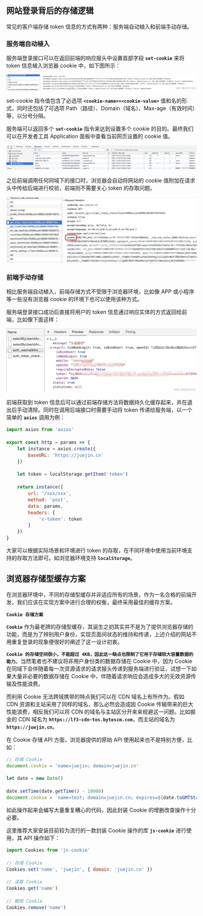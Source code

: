 ## 网站登录背后的存储逻辑

常见的客户端存储 token 信息的方式有两种：服务端自动植入和前端手动存储。



### 服务端自动植入

服务端登录接口可以在返回前端的响应报头中设置首部字段 **`set-cookie`** 来将 token 信息植入浏览器 cookie 中，如下图所示：

![](https://github.com/WqhForGitHub/juejin-book/blob/main/%E5%89%8D%E7%AB%AF%E7%BC%93%E5%AD%98%E6%8A%80%E6%9C%AF%E4%B8%8E%E6%96%B9%E6%A1%88%E8%A7%A3%E6%9E%90/static/11/1.png?raw=true)

set-cookie 指令值包含了必选项 **`<cookie-name>=<cookie-value>`** 值和名的形式，同时还包括了可选项 Path（路径）、Domain（域名）、Max-age（有效时间）等，以分号分隔。

服务端可以返回多个 **`set-cookie`** 指令来达到设置多个 cookie 的目的。最终我们可以在开发者工具 Application 面板中查看当前网页设置的 cookie 值。

![](https://github.com/WqhForGitHub/juejin-book/blob/main/%E5%89%8D%E7%AB%AF%E7%BC%93%E5%AD%98%E6%8A%80%E6%9C%AF%E4%B8%8E%E6%96%B9%E6%A1%88%E8%A7%A3%E6%9E%90/static/11/2.png?raw=true)

之后前端调用任何同域下的接口时，浏览器会自动将网站的 cookie 值附加在请求头中传给后端进行校验，前端则不需要关心 token 的存取问题。

![](https://github.com/WqhForGitHub/juejin-book/blob/main/%E5%89%8D%E7%AB%AF%E7%BC%93%E5%AD%98%E6%8A%80%E6%9C%AF%E4%B8%8E%E6%96%B9%E6%A1%88%E8%A7%A3%E6%9E%90/static/11/3.png?raw=true)





### 前端手动存储

相比服务端自动植入，前端存储方式不受限于浏览器环境，比如像 APP 或小程序等一些没有浏览器 cookie 的环境下也可以使用该种方式。

服务端登录接口成功后直接将用户的 token 信息通过响应实体的方式返回给前端，比如像下面这样：

![](https://github.com/WqhForGitHub/juejin-book/blob/main/%E5%89%8D%E7%AB%AF%E7%BC%93%E5%AD%98%E6%8A%80%E6%9C%AF%E4%B8%8E%E6%96%B9%E6%A1%88%E8%A7%A3%E6%9E%90/static/11/4.png?raw=true)

前端获取到 token 信息后可以通过前端存储方法将数据持久化缓存起来，并在退出后手动清除。同时在调用后端接口时需要手动将 token 传递给服务端，以一个简单的 **`axios`** 调用为例：

```javascript
import axios from 'axios'

export const http = params => {
    let instance = axios.create({
        baseURL: 'https://juejin.cn'
    })
    
    let token = localStorage.getItem('token')
    
    return instance({
        url: '/xxx/xxx',
        method: 'post',
        data: params,
        headers: {
            'x-token': token
        }
    })
}
```

大家可以根据实际场景和环境进行 token 的存取，在不同环境中使用当前环境支持的存取方法即可。如浏览器环境支持 **`localStorage`**。





## 浏览器存储型缓存方案

在浏览器环境中，不同的存储型缓存并非适应所有的场景，作为一名合格的前端开发，我们应该在实现方案中进行合理的权衡，最终采用最佳的缓存方案。



**`Cookie 存储方案`**

**`Cookie`** 作为最老牌的存储型缓存，其诞生之初其实并不是为了提供浏览器存储的功能，而是为了辨别用户身份，实现页面间状态的维持和传递，上述介绍的网站不用重复登录的现象便很好的阐述了这一设计初衷。

**`Cookie 的存储空间很小，不能超过 4KB，因此这一缺点也限制了它用于存储较大容量数据的能力`**。当然笔者也不建议将非用户身份类的数据存储在 Cookie 中，因为 Cookie 在同域下会伴随着每一次资源请求的请求报头传递到服务端进行验证，试想一下如果大量非必要的数据存储在 Cookie 中，伴随着请求响应会造成多大的无效资源传输及性能浪费。

而利用 Cookie 无法跨域携带的特点我们可以在 CDN 域名上有所作为。假如 CDN 资源和主站采用了同样的域名，那么必然会造成因 Cookie 传输带来的巨大性能浪费，相反我们可以将 CDN 的域名与主站区分开来来规避这一问题。比如掘金的 CDN 域名为 **`https://lf3-cdn-tos.bytescm.com`**，而主站的域名为 **`https://juejin.cn`**。

在 Cookie 存储 API 方面，浏览器提供的原始 API 使用起来也不是特别方便，比如：

```javascript
// 存储 Cookie
document.cookie = 'name=juejin; domain=juejin.cn'

let date = new Date()

date.setTime(date.getTime() - 10000)
document.cookie = `name=test; domain=juejin.cn; expires=${date.toGMTString()}`;
```

如此操作起来会编写大量重复糟心的代码，因此封装 Cookie 的增删改查操作十分必要。

这里推荐大家安装目前较为流行的一款封装 Cookie 操作的库 **`js-cookie`** 进行使用，其 API 操作如下：

```javascript
import Cookies from 'js-cookie'

// 存储 Cookie
Cookies.set('name', 'juejin', { domain: 'juejin.cn' })

// 读取 Cookie
Cookies.get('name')

// 删除 Cookie
Cookies.remove('name')
```



